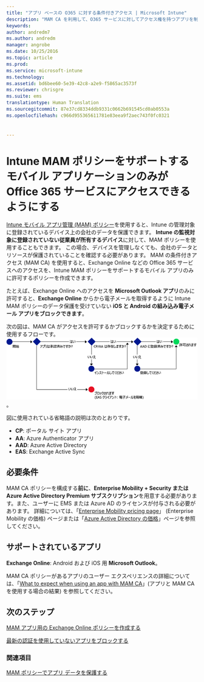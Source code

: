 ```yaml
---
title: "アプリ ベースの O365 に対する条件付きアクセス | Microsoft Intune"
description: "MAM CA を利用して、O365 サービスに対してアクセス権を持つアプリを制御する方法の概念について説明します。"
keywords: 
author: andredm7
ms.author: andredm
manager: angrobe
ms.date: 10/25/2016
ms.topic: article
ms.prod: 
ms.service: microsoft-intune
ms.technology: 
ms.assetid: bd6bee60-5e39-42c8-a2e9-f5865ac3573f
ms.reviewer: chrisgre
ms.suite: ems
translationtype: Human Translation
ms.sourcegitcommit: 87e37cd8334ddb9331c0662b691545cd0ab0553a
ms.openlocfilehash: c966d955365611781e83eea9f2aec743f0fc0321


---
```


# <a name="allow-only-mobile-apps-that-support-intune-mam-policies-to-access-office-365-services"></a>Intune MAM ポリシーをサポートするモバイル アプリケーションのみが Office 365 サービスにアクセスできるようにする
[Intune モバイル アプリ管理 (MAM) ポリシー](protect-apps-and-data-with-microsoft-intune.md)を使用すると、Intune の管理対象に登録されているデバイス上の会社のデータを保護できます。 **Intune の監視対象に登録されていない従業員が所有するデバイス**に対して、MAM ポリシーを使用することもできます。  この場合、デバイスを管理しなくても、会社のデータとリソースが保護されていることを確認する必要があります。 MAM の条件付きアクセス (MAM CA) を使用すると、Exchange Online などの Office 365 サービスへのアクセスを、Intune MAM ポリシーをサポートするモバイル アプリのみに許可するポリシーを作成できます。

たとえば、Exchange Online へのアクセスを **Microsoft Outlook アプリ**のみに許可すると、**Exchange Online** からから電子メールを取得するように Intune MAM ポリシーのデータ保護を受けていない **iOS と Android の組み込み電子メール アプリをブロックできます**。

次の図は、MAM CA がアクセスを許可するかブロックするかを決定するために使用するフローです。![アクセスを許可するかブロックするかを決定するための多様な条件を示す図](../media/mam-ca-decision-flow_simple.png)。

図に使用されている省略語の説明は次のとおりです。
* **CP**: ポータル サイト アプリ
* **AA**: Azure Authenticator アプリ
* **AAD**: Azure Active Directory
* **EAS**: Exchange Active Sync

## <a name="prerequisites"></a>必要条件
MAM CA ポリシーを構成する**前に**、**Enterprise Mobility + Security または Azure Active Directory Premium サブスクリプション**を用意する必要があります。また、ユーザーに EMS または Azure AD のライセンスが付与される必要があります。 詳細については、「[Enterprise Mobility pricing page](https://www.microsoft.com/en-us/cloud-platform/enterprise-mobility-pricing)」 (Enterprise Mobility の価格) ページまたは「[Azure Active Directory の価格](https://azure.microsoft.com/en-us/pricing/details/active-directory/)」ページを参照してください。


## <a name="supported-apps"></a>サポートされているアプリ
**Exchange Online**: Android および iOS 用 **Microsoft Outlook**。

MAM CA ポリシーがあるアプリのユーザー エクスペリエンスの詳細については、「[What to expect when using an app with MAM CA](use-apps-with-mam-ca.md)」(アプリと MAM CA を使用する場合の結果) を参照してください。


## <a name="next-steps"></a>次のステップ
[MAM アプリ用の Exchange Online ポリシーを作成する](mam-ca-for-exchange-online.md)

[最新の認証を使用していないアプリをブロックする](block-apps-with-no-modern-authentication.md)

### <a name="see-also"></a>関連項目

[MAM ポリシーでアプリ データを保護する](protect-app-data-using-mobile-app-management-policies-with-microsoft-intune.md)



<!--HONumber=Dec16_HO2-->


